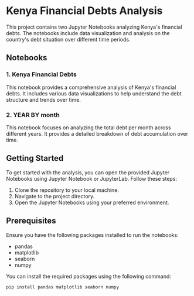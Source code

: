 # Kenya Financial Debts Analysis

This project contains two Jupyter Notebooks analyzing Kenya's financial debts. The notebooks include data visualization and analysis on the country's debt situation over different time periods.

## Notebooks

### 1. Kenya Financial Debts
This notebook provides a comprehensive analysis of Kenya's financial debts. It includes various data visualizations to help understand the debt structure and trends over time.

### 2. YEAR BY month
This notebook focuses on analyzing the total debt per month across different years. It provides a detailed breakdown of debt accumulation over time.

## Getting Started

To get started with the analysis, you can open the provided Jupyter Notebooks using Jupyter Notebook or JupyterLab. Follow these steps:

1. Clone the repository to your local machine.
2. Navigate to the project directory.
3. Open the Jupyter Notebooks using your preferred environment.

## Prerequisites

Ensure you have the following packages installed to run the notebooks:

- pandas
- matplotlib
- seaborn
- numpy

You can install the required packages using the following command:

```bash
pip install pandas matplotlib seaborn numpy

